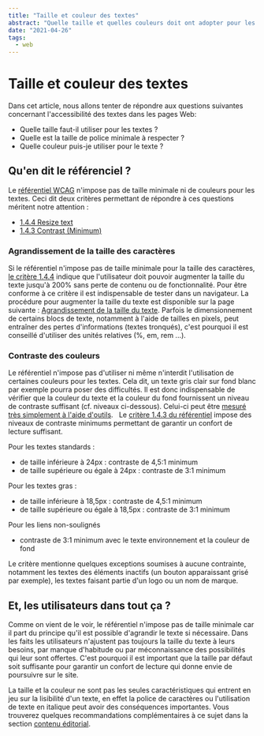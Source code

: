 ```yaml
---
title: "Taille et couleur des textes"
abstract: "Quelle taille et quelles couleurs doit ont adopter pour les textes ?"
date: "2021-04-26"
tags:
  - web
---
```


# Taille et couleur des textes

Dans cet article, nous allons tenter de répondre aux questions suivantes concernant l'accessibilité des textes dans les pages Web:
- Quelle taille faut-il utiliser pour les textes ?
- Quelle est la taille de police minimale à respecter ?
- Quelle couleur puis-je utiliser pour le texte ?

## Qu'en dit le référenciel ?

Le [référentiel WCAG](https://www.w3.org/WAI/standards-guidelines/wcag/) n'impose pas de taille minimale ni de couleurs pour les textes. Ceci dit deux critères permettant de répondre à ces questions méritent notre attention : 
- <a href="https://www.w3.org/TR/WCAG21/#resize-text" lang="en">1.4.4 Resize text</a>
- <a href="https://www.w3.org/TR/WCAG21/#contrast-minimum" lang="en">1.4.3 Contrast (Minimum)</a>

### Agrandissement de la taille des caractères

Si le référentiel n'impose pas de taille minimale pour la taille des caractères, [le critère 1.4.4](https://www.w3.org/TR/WCAG21/#resize-text) indique que l'utilisateur doit pouvoir augmenter la taille du texte jusqu'à 200% sans perte de contenu ou de fonctionnalité. Pour être conforme à ce critère il est indispensable de tester dans un navigateur. La procédure pour augmenter la taille du texte est disponible sur la page suivante : [Agrandissement de la taille du texte](/fr/web/outils/methodes-et-outils-de-test/agrandissement-texte/).
Parfois le dimensionnement de certains blocs de texte, notamment à l'aide de tailles en pixels, peut entraîner des pertes d'informations (textes tronqués), c'est pourquoi il est conseillé d'utiliser des unités relatives (%, em, rem ...).

### Contraste des couleurs

Le référentiel n'impose pas d'utiliser ni même n'interdit l'utilisation de certaines couleurs pour les textes. Cela dit, un texte gris clair sur fond blanc par exemple pourra poser des difficultés. Il est donc indispensable de vérifier que la couleur du texte et la couleur du fond fournissent un niveau de contraste suffisant (cf. niveaux ci-dessous). Celui-ci peut être <a href="/fr/web/outils/methodes-et-outils-de-test/mesurer-contraste-couleurs/">mesuré très simplement à l'aide d'outils</a>.
&nbsp;
Le [critère 1.4.3 du référentiel](https://www.w3.org/TR/WCAG21/#contrast-minimum) impose des niveaux de contraste minimums permettant de garantir un confort de lecture suffisant. 

Pour les textes standards : 
- de taille inférieure à 24px : contraste de 4,5:1 minimum
- de taille supérieure ou égale à 24px : contraste de 3:1 minimum

Pour les textes gras :
- de taille inférieure à 18,5px : contraste de 4,5:1 minimum
- de taille supérieure ou égale à 18,5px : contraste de 3:1 minimum

Pour les liens non-soulignés
- contraste de 3:1 minimum avec le texte environnement et la couleur de fond

Le critère mentionne quelques exceptions soumises à aucune contrainte, notamment les textes des éléments inactifs (un bouton apparaissant grisé par exemple), les textes faisant partie d'un logo ou un nom de marque.

## Et, les utilisateurs dans tout ça ?

Comme on vient de le voir, le référentiel n'impose pas de taille minimale car il part du principe qu'il est possible d'agrandir le texte si nécessaire. Dans les faits les utilisateurs n'ajustent pas toujours la taille du texte à leurs besoins, par manque d'habitude ou par méconnaissance des possibilités qui leur sont offertes. C'est pourquoi il est important que la taille par défaut soit suffisante pour garantir un confort de lecture qui donne envie de poursuivre sur le site. 

La taille et la couleur ne sont pas les seules caractéristiques qui entrent en jeu sur la lisibilité d'un texte, en effet la police de caractères ou l'utilisation de texte en italique peut avoir des conséquences importantes. Vous trouverez quelques recommandations complémentaires à ce sujet dans la section [contenu éditorial](https://a11y-guidelines.orange.com/fr/contenu-editorial/).
